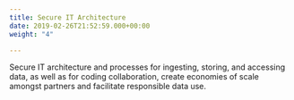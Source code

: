 ```yaml
---
title: Secure IT Architecture
date: 2019-02-26T21:52:59.000+00:00
weight: "4"

---
```

Secure IT architecture and processes for ingesting, storing, and accessing data, as well as for coding collaboration, create economies of scale amongst partners and facilitate responsible data use.
